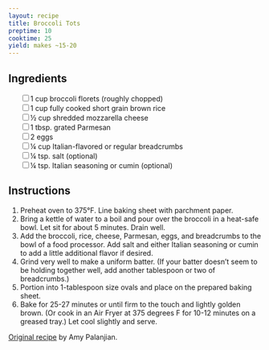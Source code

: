 ```yaml
---
layout: recipe
title: Broccoli Tots
preptime: 10
cooktime: 25
yield: makes ~15-20
---
```

## Ingredients

<ul style="list-style:none">
  <li><input type="checkbox"/>1 cup broccoli florets (roughly chopped)</li>
  <li><input type="checkbox"/>1 cup fully cooked short grain brown rice</li>
  <li><input type="checkbox"/>½ cup shredded mozzarella cheese</li>
  <li><input type="checkbox"/>1 tbsp. grated Parmesan</li>
  <li><input type="checkbox"/>2 eggs</li>
  <li><input type="checkbox"/>¼ cup Italian-flavored or regular breadcrumbs</li>
  <li><input type="checkbox"/>¼ tsp. salt (optional)</li>
  <li><input type="checkbox"/>¼ tsp. Italian seasoning or cumin (optional)</li>
</ul>

## Instructions
1. Preheat oven to 375°F. Line baking sheet with parchment paper.
2. Bring a kettle of water to a boil and pour over the broccoli in a heat-safe bowl. Let sit for about 5 minutes. Drain well.
3. Add the broccoli, rice, cheese, Parmesan, eggs, and breadcrumbs to the bowl of a food processor. Add salt and either Italian seasoning or cumin to add a little additional flavor if desired.
4. Grind very well to make a uniform batter. (If your batter doesn’t seem to be holding together well, add another tablespoon or two of breadcrumbs.)
5. Portion into 1-tablespoon size ovals and place on the prepared baking sheet.
6. Bake for 25-27 minutes or until firm to the touch and lightly golden brown. (Or cook in an Air Fryer at 375 degrees F for 10-12 minutes on a greased tray.) Let cool slightly and serve.

<a class="muted small" href="https://www.yummytoddlerfood.com/broccoli-tots/" target="_blank">Original recipe</a>
<span class="muted small"> by Amy Palanjian.</span>